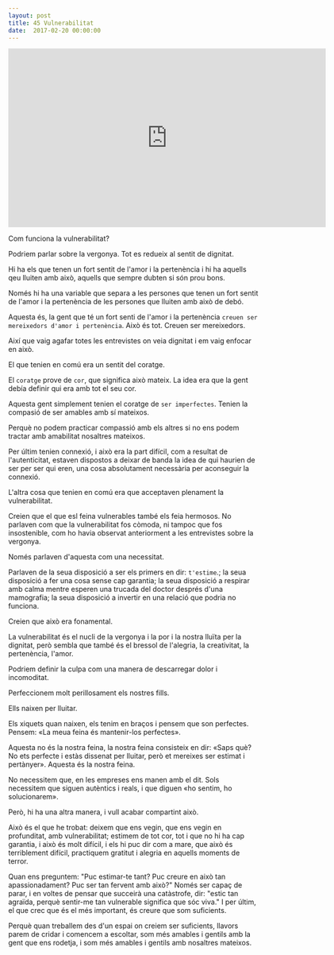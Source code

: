 ```yaml
---
layout: post
title: 45 Vulnerabilitat
date:  2017-02-20 00:00:00
---
```



<iframe src="https://embed.ted.com/talks/lang/ca/brene_brown_on_vulnerability" width="640" height="360" frameborder="0" scrolling="no" webkitAllowFullScreen mozallowfullscreen allowFullScreen></iframe>

Com funciona la vulnerabilitat?

Podriem parlar sobre la vergonya. Tot es redueix al sentit de dignitat.

Hi ha els que tenen un fort sentit de l'amor i la pertenència i hi ha aquells qeu lluiten amb això, aquells que sempre dubten si són prou bons.

Només hi ha una variable que separa a les persones que tenen un fort sentit de l'amor i la pertenència de les persones que lluiten amb això de debó.

Aquesta és, la gent que té un fort senti de l'amor i la pertenència `creuen ser mereixedors d'amor i pertenència`. Això és tot. Creuen ser mereixedors.

Així que vaig agafar totes les entrevistes on veia dignitat i em vaig enfocar en això.

El que tenien en comú era un sentit del coratge.

El `coratge` prove de `cor`, que significa això mateix. La idea era que la gent debía definir qui era amb tot el seu cor.

Aquesta gent simplement tenien el coratge de `ser imperfectes`. Tenien la compasió de ser amables amb sí mateixos.

Perquè no podem practicar compassió amb els altres si no ens podem tractar amb amabilitat nosaltres mateixos.

Per últim tenien connexió, i això era la part difícil, com a resultat de l'autenticitat, estaven dispostos a deixar de banda la idea de qui haurien de ser per ser qui eren, una cosa absolutament necessària per aconseguir la connexió.

L'altra cosa que tenien en comú era que acceptaven plenament la vulnerabilitat.

Creien que el que esl feina vulnerables també els feia hermosos. No parlaven com que la vulnerabilitat fos còmoda, ni tampoc que fos insostenible, com ho havia observat anteriorment a les entrevistes sobre la vergonya.

Només parlaven d'aquesta com una necessitat.

Parlaven de la seua disposició a ser els primers en dir: `t'estime`.; la seua disposició a fer una cosa sense cap garantia; la seua disposició a respirar amb calma mentre esperen una trucada del doctor després d'una mamografia; la seua disposició a invertir en una relació que podria no funciona.

Creien que això era fonamental.

La vulnerabilitat és el nucli de la vergonya i la por i la nostra lluïta per la dignitat, però sembla que també és el bressol de l'alegria, la creativitat, la pertenència, l'amor.

Podriem definir la culpa com una manera de descarregar dolor i incomoditat.

Perfeccionem molt perillosament els nostres fills.

Ells naixen per lluitar.

Els xiquets quan naixen, els tenim en braços i pensem que son perfectes. Pensem: «La meua feina és mantenir-los perfectes».

Aquesta no és la nostra feina, la nostra feina consisteix en dir: «Saps què? No ets perfecte i estàs dissenat per lluitar, però et mereixes ser estimat i pertànyer». Aquesta és la nostra feina.

No necessitem que, en les empreses ens manen amb el dit. Sols necessitem que siguen autèntics i reals, i que diguen «ho sentim, ho solucionarem».

Però, hi ha una altra manera, i vull acabar compartint això.

Això és el que he trobat: deixem que ens vegin, que ens vegin en profunditat, amb vulnerabilitat; estimem de tot cor, tot i que no hi ha cap garantia, i això és molt difícil, i els hi puc dir com a mare, que això és terriblement difícil, practiquem gratitut i alegria en aquells moments de terror.

Quan ens preguntem: "Puc estimar-te tant? Puc creure en això tan apassionadament? Puc ser tan fervent amb això?" Només ser capaç de parar, i en voltes de pensar que succeirà una catàstrofe, dir: "estic tan agraïda, perquè sentir-me tan vulnerable significa que sóc viva." I per últim, el que crec que és el més important, és creure que som suficients.

Perquè quan treballem des d'un espai on creiem ser suficients, llavors parem de cridar i comencem a escoltar, som més amables i gentils amb la gent que ens rodetja, i som més amables i gentils amb nosaltres mateixos. 


